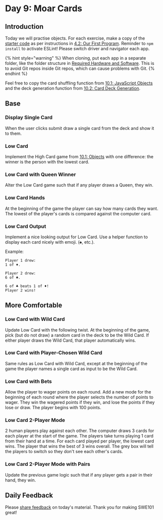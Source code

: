 # Day 9: Moar Cards

## Introduction

Today we will practise objects. For each exercise, make a copy of the [starter code](https://github.com/rocketacademy/swe101-starter-code) as per instructions in [4.2: Our First Program](../4-getting-started-with-code/4.2-our-first-program.md#setup). Reminder to `npm install` to activate ESLint! Please switch driver and navigator each app. 

{% hint style="warning" %}
When cloning, put each app in a separate folder, like the folder structure in [Required Hardware and Software](../course-logistics/required-hardware-and-software.md#folder-structure-for-swe101). This is to avoid Git repos inside Git repos, which can cause problems with Git.
{% endhint %}

Feel free to copy the card shuffling function from [10.1: JavaScript Objects](../10-javascript-objects/10.1-javascript-objects.md#card-shuffling) and the deck generation function from [10.2: Card Deck Generation](../10-javascript-objects/10.2-card-deck-generation-with-loops.md). 

## Base

### Display Single Card

When the user clicks submit draw a single card from the deck and show it to them.

### Low Card

Implement the High Card game from [10.1: Objects](../10-javascript-objects/10.1-javascript-objects.md#high-card) with one difference: the winner is the person with the lowest card.

### Low Card with Queen Winner

Alter the Low Card game such that if any player draws a Queen, they win.

### Low Card Hands

At the beginning of the game the player can say how many cards they want. The lowest of the player's cards is compared against the computer card.

### Low Card Output

Implement a nice looking output for Low Card. Use a helper function to display each card nicely with emoji. \(♠️, etc.\).

Example:

```text
Player 1 drew:
1 of ♦️.

Player 2 drew:
6 of ♣️.

6 of ♣️ beats 1 of ♦!
Player 2 wins!
```

## More Comfortable

### **Low Card with Wild Card**

Update Low Card with the following twist. At the beginning of the game, pick \(but do not draw\) a random card in the deck to be the Wild Card. If either player draws the Wild Card, that player automatically wins.

### Low Card with Player-Chosen Wild Card

Same rules as Low Card with Wild Card, except at the beginning of the game the player names a single card as input to be the Wild Card.

### **Low Card with Bets**

Allow the player to wager points on each round. Add a new mode for the beginning of each round where the player selects the number of points to wager. They win the wagered points if they win, and lose the points if they lose or draw. The player begins with 100 points.

### Low Card 2-Player Mode

2 human players play against each other. The computer draws 3 cards for each player at the start of the game. The players take turns playing 1 card from their hand at a time. For each card played per player, the lowest card wins. The player that wins the best of 3 wins overall. The grey box will tell the players to switch so they don't see each other's cards.

### Low Card 2-Player Mode with Pairs

Update the previous game logic such that if any player gets a pair in their hand, they win.

## Daily Feedback

Please [share feedback](https://forms.gle/8P4TURiYNPDmyAmH9) on today's material. Thank you for making SWE101 great!

